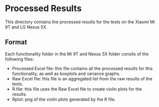 # Processed Results
This directory contains the processed results for the tests on the Xiaomi Mi 9T and LG Nexus 5X.

## Format
Each functionality folder in the Mi 9T and Nexus 5X folder consits of the following files:
* Processed Excel file: this file contains all the processed results for this functionality, as well as boxplots and variance graphs.
* Raw Excel file: this file is an aggregated list from the raw results of the tests. 
* R file: this file uses the Raw Excel file to create violin plots for the results.
* Rplot: png of the violin plots generated by the R file.
